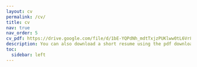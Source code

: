 ```yaml
---
layout: cv
permalink: /cv/
title: cv
nav: true
nav_order: 5
cv_pdf: https://drive.google.com/file/d/1bE-YQPdNh_mdtTxjzPUKlww0tL6Vr8hS/view?usp=drive_link # you can also use external links here
description: You can also download a short resume using the pdf download button. 👉 
toc:
  sidebar: left
---
```

